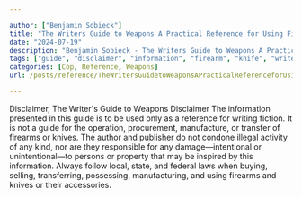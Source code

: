 ```yaml
---

author: ["Benjamin Sobieck"]
title: "The Writers Guide to Weapons A Practical Reference for Using Firearms and Knives in Fiction - N55848"
date: "2024-07-19"
description: "Benjamin Sobieck - The Writers Guide to Weapons A Practical Reference for Using Firearms and Knives in Fiction"
tags: ["guide", "disclaimer", "information", "firearm", "knife", "writer", "weapon", "presented", "used", "reference", "writing", "fiction", "operation", "procurement", "manufacture", "transfer", "author", "publisher", "condone", "illegal", "activity", "kind", "responsible", "person", "property"]
categories: [Cop, Reference, Weapons]
url: /posts/reference/TheWritersGuidetoWeaponsAPracticalReferenceforUsingFirearmsandKnivesinFiction-n55848

---
```



Disclaimer, The Writer's Guide to Weapons
Disclaimer
The information presented in this guide is to be used only as a reference for writing fiction. It is not a guide for the operation, procurement, manufacture, or transfer of firearms or knives. The author and publisher do not condone illegal activity of any kind, nor are they responsible for any damage—intentional or unintentional—to persons or property that may be inspired by this information. Always follow local, state, and federal laws when buying, selling, transferring, possessing, manufacturing, and using firearms and knives or their accessories.
